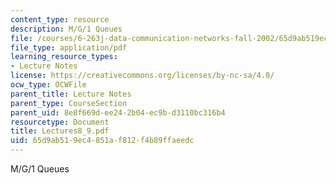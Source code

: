 ```yaml
---
content_type: resource
description: M/G/1 Queues
file: /courses/6-263j-data-communication-networks-fall-2002/65d9ab519ec4851af812f4b89ffaeedc_Lectures8_9.pdf
file_type: application/pdf
learning_resource_types:
- Lecture Notes
license: https://creativecommons.org/licenses/by-nc-sa/4.0/
ocw_type: OCWFile
parent_title: Lecture Notes
parent_type: CourseSection
parent_uid: 8e8f669d-ee24-2b04-ec9b-d3110bc316b4
resourcetype: Document
title: Lectures8_9.pdf
uid: 65d9ab51-9ec4-851a-f812-f4b89ffaeedc
---
```

M/G/1 Queues